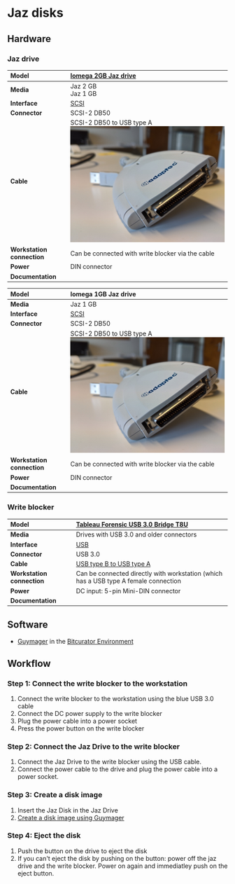 # Jaz disks

## Hardware

### Jaz drive

| **Model** | [Iomega 2GB Jaz drive](https://web.archive.org/web/20210425034320/https://miap.hosting.nyu.edu/program/student_work/2005fall/05f_1805_felixdidier_a2_y.pdf) |
|:--|:--|
| **Media** | Jaz 2 GB<br>Jaz 1 GB |
| **Interface** | [SCSI](https://www.wikidata.org/wiki/Q220868) |
| **Connector** | SCSI-2 DB50 |
| **Cable** | SCSI-2 DB50 to USB type A ![SCSI](images/SCSI-adapter.jpg) |
| **Workstation connection** | Can be connected with write blocker via the cable|
| **Power** | DIN connector  |
| **Documentation** |  |

| **Model** | Iomega 1GB Jaz drive |
|:--|:--|
| **Media** | Jaz 1 GB |
| **Interface** | [SCSI](https://www.wikidata.org/wiki/Q220868) |
| **Connector** | SCSI-2 DB50 |
| **Cable** | SCSI-2 DB50 to USB type A ![SCSI](images/SCSI-adapter.jpg) |
| **Workstation connection** | Can be connected with write blocker via the cable|
| **Power** | DIN connector  |
| **Documentation** |  |

### Write blocker

| **Model** | [Tableau Forensic USB 3.0 Bridge T8U](https://web.archive.org/web/20180409191526/https://www.guidancesoftware.com/tableau/hardware//t8u) |
|:--|:--|
| **Media** | Drives with USB 3.0 and older connectors |
| **Interface** | [USB](https://www.wikidata.org/wiki/Q42378) |
| **Connector** | USB 3.0 |
| **Cable** | [USB type B to USB type A](https://commons.wikimedia.org/wiki/Category:USB_cables?uselang=nl#/media/File:A-B_Usb_Cable.jpg) |
| **Workstation connection** | Can be connected directly with workstation (which has a USB type A female connection |
| **Power** | DC input: 5-pin Mini-DIN connector |
| **Documentation** |   |

## Software

- [Guymager](https://guymager.sourceforge.io/) in the [Bitcurator Environment](https://bitcurator.net/)

## Workflow

### Step 1: Connect the write blocker to the workstation

1. Connect the write blocker to the workstation using the blue USB 3.0 cable
2. Connect the DC power supply to the write blocker
3. Plug the power cable into a power socket
4. Press the power button on the write blocker

### Step 2: Connect the Jaz Drive to the write blocker

1. Connect the Jaz Drive to the write blocker using the USB cable.
2. Connect the power cable to the drive and plug the power cable into a power socket.

### Step 3: Create a disk image

1. Insert the Jaz Disk in the Jaz Drive
2. [Create a disk image using Guymager](guymager.md)

### Step 4: Eject the disk

1. Push the button on the drive to eject the disk
2. If you can't eject the disk by pushing on the button: power off the jaz drive and the write blocker. Power on again and immediatley push on the eject button.
